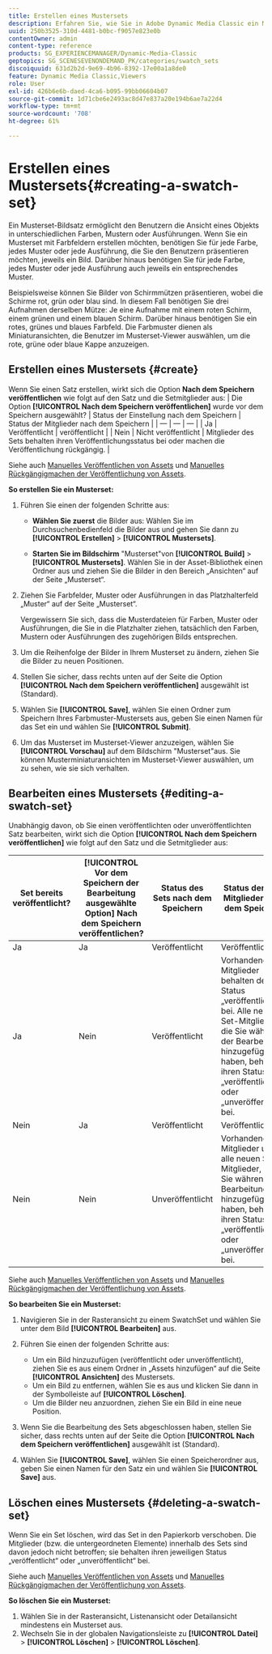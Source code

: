 ```yaml
---
title: Erstellen eines Mustersets
description: Erfahren Sie, wie Sie in Adobe Dynamic Media Classic ein Musterset erstellen.
uuid: 250b3525-310d-4481-b0bc-f9057e823e0b
contentOwner: admin
content-type: reference
products: SG_EXPERIENCEMANAGER/Dynamic-Media-Classic
geptopics: SG_SCENESEVENONDEMAND_PK/categories/swatch_sets
discoiquuid: 631d2b2d-9e69-4b96-8392-17e00a1a8de0
feature: Dynamic Media Classic,Viewers
role: User
exl-id: 426b6e6b-daed-4ca6-b095-99bb06604b07
source-git-commit: 1d71cbe6e2493ac8d47e837a20e194b6ae7a22d4
workflow-type: tm+mt
source-wordcount: '708'
ht-degree: 61%

---
```


# Erstellen eines Mustersets{#creating-a-swatch-set}

Ein Musterset-Bildsatz ermöglicht den Benutzern die Ansicht eines Objekts in unterschiedlichen Farben, Mustern oder Ausführungen. Wenn Sie ein Musterset mit Farbfeldern erstellen möchten, benötigen Sie für jede Farbe, jedes Muster oder jede Ausführung, die Sie den Benutzern präsentieren möchten, jeweils ein Bild. Darüber hinaus benötigen Sie für jede Farbe, jedes Muster oder jede Ausführung auch jeweils ein entsprechendes Muster.

Beispielsweise können Sie Bilder von Schirmmützen präsentieren, wobei die Schirme rot, grün oder blau sind. In diesem Fall benötigen Sie drei Aufnahmen derselben Mütze: Je eine Aufnahme mit einem roten Schirm, einem grünen und einem blauen Schirm. Darüber hinaus benötigen Sie ein rotes, grünes und blaues Farbfeld. Die Farbmuster dienen als Miniaturansichten, die Benutzer im Musterset-Viewer auswählen, um die rote, grüne oder blaue Kappe anzuzeigen.

## Erstellen eines Mustersets {#create}

Wenn Sie einen Satz erstellen, wirkt sich die Option **Nach dem Speichern veröffentlichen** wie folgt auf den Satz und die Setmitglieder aus:
| Die Option **[!UICONTROL Nach dem Speichern veröffentlichen]** wurde vor dem Speichern ausgewählt? | Status der Einstellung nach dem Speichern | Status der Mitglieder nach dem Speichern |
| — | — | — |
| Ja | Veröffentlicht | veröffentlicht |
| Nein | Nicht veröffentlicht | Mitglieder des Sets behalten ihren Veröffentlichungsstatus bei oder machen die Veröffentlichung rückgängig. |

Siehe auch [Manuelles Veröffentlichen von Assets](publishing-files.md#manually_publishing_assets) und [Manuelles Rückgängigmachen der Veröffentlichung von Assets](publishing-files.md#manually_unpublishing_assets).

**So erstellen Sie ein Musterset:**

1. Führen Sie einen der folgenden Schritte aus:

   * **Wählen Sie zuerst**  die Bilder aus: Wählen Sie im Durchsuchenbedienfeld die Bilder aus und gehen Sie dann zu  **[!UICONTROL Erstellen]**  >  **[!UICONTROL Mustersets]**.

   * **Starten Sie im Bildschirm**  &quot;Musterset&quot;von  **[!UICONTROL Build]**  >  **[!UICONTROL Mustersets]**. Wählen Sie in der Asset-Bibliothek einen Ordner aus und ziehen Sie die Bilder in den Bereich „Ansichten“ auf der Seite „Musterset“.

1. Ziehen Sie Farbfelder, Muster oder Ausführungen in das Platzhalterfeld „Muster“ auf der Seite „Musterset“.

   Vergewissern Sie sich, dass die Musterdateien für Farben, Muster oder Ausführungen, die Sie in die Platzhalter ziehen, tatsächlich den Farben, Mustern oder Ausführungen des zugehörigen Bilds entsprechen.

1. Um die Reihenfolge der Bilder in Ihrem Musterset zu ändern, ziehen Sie die Bilder zu neuen Positionen.
1. Stellen Sie sicher, dass rechts unten auf der Seite die Option **[!UICONTROL Nach dem Speichern veröffentlichen]** ausgewählt ist (Standard).
1. Wählen Sie **[!UICONTROL Save]**, wählen Sie einen Ordner zum Speichern Ihres Farbmuster-Mustersets aus, geben Sie einen Namen für das Set ein und wählen Sie **[!UICONTROL Submit]**.
1. Um das Musterset im Musterset-Viewer anzuzeigen, wählen Sie **[!UICONTROL Vorschau]** auf dem Bildschirm &quot;Musterset&quot;aus. Sie können Musterminiaturansichten im Musterset-Viewer auswählen, um zu sehen, wie sie sich verhalten.

## Bearbeiten eines Mustersets {#editing-a-swatch-set}

Unabhängig davon, ob Sie einen veröffentlichten oder unveröffentlichten Satz bearbeiten, wirkt sich die Option **[!UICONTROL Nach dem Speichern veröffentlichen]** wie folgt auf den Satz und die Setmitglieder aus:

| Set bereits veröffentlicht? | **[!UICONTROL Vor dem Speichern der Bearbeitung ausgewählte Option]** Nach dem Speichern veröffentlichen? | Status des Sets nach dem Speichern | Status der Set-Mitglieder nach dem Speichern |
|--- |--- |--- |--- |
| Ja | Ja | Veröffentlicht | Veröffentlicht |
| Ja | Nein | Veröffentlicht | Vorhandene Set-Mitglieder behalten den Status „veröffentlicht“ bei. Alle neuen Set-Mitglieder, die Sie während der Bearbeitung hinzugefügt haben, behalten ihren Status „veröffentlicht“ oder „unveröffentlicht“ bei. |
| Nein | Ja | Veröffentlicht | Veröffentlicht |
| Nein | Nein | Unveröffentlicht | Vorhandene Set-Mitglieder und alle neuen Set-Mitglieder, die Sie während der Bearbeitung hinzugefügt haben, behalten ihren Status „veröffentlicht“ oder „unveröffentlicht“ bei. |

Siehe auch [Manuelles Veröffentlichen von Assets](publishing-files.md#manually_publishing_assets) und [Manuelles Rückgängigmachen der Veröffentlichung von Assets](publishing-files.md#manually_unpublishing_assets).

**So bearbeiten Sie ein Musterset:**

1. Navigieren Sie in der Rasteransicht zu einem SwatchSet und wählen Sie unter dem Bild **[!UICONTROL Bearbeiten]** aus.
1. Führen Sie einen der folgenden Schritte aus:

   * Um ein Bild hinzuzufügen (veröffentlicht oder unveröffentlicht), ziehen Sie es aus einem Ordner in „Assets hinzufügen“ auf die Seite **[!UICONTROL Ansichten]** des Mustersets.
   * Um ein Bild zu entfernen, wählen Sie es aus und klicken Sie dann in der Symbolleiste auf **[!UICONTROL Löschen]**.
   * Um die Bilder neu anzuordnen, ziehen Sie ein Bild in eine neue Position.

1. Wenn Sie die Bearbeitung des Sets abgeschlossen haben, stellen Sie sicher, dass rechts unten auf der Seite die Option **[!UICONTROL Nach dem Speichern veröffentlichen]** ausgewählt ist (Standard).
1. Wählen Sie **[!UICONTROL Save]**, wählen Sie einen Speicherordner aus, geben Sie einen Namen für den Satz ein und wählen Sie **[!UICONTROL Save]** aus.

## Löschen eines Mustersets {#deleting-a-swatch-set}

Wenn Sie ein Set löschen, wird das Set in den Papierkorb verschoben. Die Mitglieder (bzw. die untergeordneten Elemente) innerhalb des Sets sind davon jedoch nicht betroffen; sie behalten ihren jeweiligen Status „veröffentlicht“ oder „unveröffentlicht“ bei.

Siehe auch [Manuelles Veröffentlichen von Assets](publishing-files.md#manually_publishing_assets) und [Manuelles Rückgängigmachen der Veröffentlichung von Assets](publishing-files.md#manually_unpublishing_assets).

**So löschen Sie ein Musterset:**

1. Wählen Sie in der Rasteransicht, Listenansicht oder Detailansicht mindestens ein Musterset aus.
1. Wechseln Sie in der globalen Navigationsleiste zu **[!UICONTROL Datei]** > **[!UICONTROL Löschen]** > **[!UICONTROL Löschen]**.
